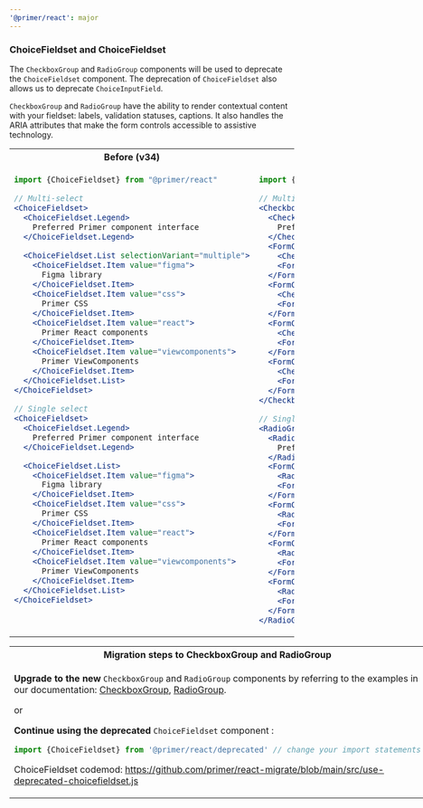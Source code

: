 ```yaml
---
'@primer/react': major
---
```


### ChoiceFieldset and ChoiceFieldset

The `CheckboxGroup` and `RadioGroup` components will be used to deprecate the `ChoiceFieldset` component. The deprecation of `ChoiceFieldset` also allows us to deprecate `ChoiceInputField`.

`CheckboxGroup` and `RadioGroup` have the ability to render contextual content with your fieldset: labels, validation statuses, captions. It also handles the ARIA attributes that make the form controls accessible to assistive technology.

<table>
<tr>
<th> Before (v34)</th> <th> After (v35)</th>
</tr>
<tr>
<td valign="top">

```jsx
import {ChoiceFieldset} from "@primer/react"

// Multi-select
<ChoiceFieldset>
  <ChoiceFieldset.Legend>
    Preferred Primer component interface
  </ChoiceFieldset.Legend>

  <ChoiceFieldset.List selectionVariant="multiple">
    <ChoiceFieldset.Item value="figma">
      Figma library
    </ChoiceFieldset.Item>
    <ChoiceFieldset.Item value="css">
      Primer CSS
    </ChoiceFieldset.Item>
    <ChoiceFieldset.Item value="react">
      Primer React components
    </ChoiceFieldset.Item>
    <ChoiceFieldset.Item value="viewcomponents">
      Primer ViewComponents
    </ChoiceFieldset.Item>
  </ChoiceFieldset.List>
</ChoiceFieldset>

// Single select
<ChoiceFieldset>
  <ChoiceFieldset.Legend>
    Preferred Primer component interface
  </ChoiceFieldset.Legend>

  <ChoiceFieldset.List>
    <ChoiceFieldset.Item value="figma">
      Figma library
    </ChoiceFieldset.Item>
    <ChoiceFieldset.Item value="css">
      Primer CSS
    </ChoiceFieldset.Item>
    <ChoiceFieldset.Item value="react">
      Primer React components
    </ChoiceFieldset.Item>
    <ChoiceFieldset.Item value="viewcomponents">
      Primer ViewComponents
    </ChoiceFieldset.Item>
  </ChoiceFieldset.List>
</ChoiceFieldset>

```

</td>
<td valign="top">

```jsx
import {FormGroup, Checkbox} from "@primer/react"

// Multi-select
<CheckboxGroup>
  <CheckboxGroup.Label>
    Preferred Primer component interface
  </CheckboxGroup.Label>
  <FormControl>
    <Checkbox value="figma" />
    <FormControl.Label>Figma</FormControl.Label>
  </FormControl>
  <FormControl>
    <Checkbox value="css" />
    <FormControl.Label>CSS</FormControl.Label>
  </FormControl>
  <FormControl>
    <Checkbox value="react" />
    <FormControl.Label>Primer React components</FormControl.Label>
  </FormControl>
  <FormControl>
    <Checkbox value="viewcomponents" />
    <FormControl.Label>Primer ViewComponents</FormControl.Label>
  </FormControl>
</CheckboxGroup>

// Single select
<RadioGroup name="preferred-primer">
  <RadioGroup.Label>
    Preferred Primer component interface
  </RadioGroup.Label>
  <FormControl>
    <Radio value="figma" />
    <FormControl.Label>Figma</FormControl.Label>
  </FormControl>
  <FormControl>
    <Radio value="css" />
    <FormControl.Label>CSS</FormControl.Label>
  </FormControl>
  <FormControl>
    <Radio value="react" />
    <FormControl.Label>Primer React components</FormControl.Label>
  </FormControl>
  <FormControl>
    <Radio value="viewcomponents" />
    <FormControl.Label>Primer ViewComponents</FormControl.Label>
  </FormControl>
</RadioGroup>
```

</td>
</tr>
</table>
<table style="display: table">
<tr><th>Migration steps to CheckboxGroup and RadioGroup</th></tr>
<tr>
<td>

<strong>Upgrade to the new</strong> `CheckboxGroup` and `RadioGroup` components by referring to the examples in our documentation: [CheckboxGroup](https://primer.style/react/CheckboxGroup), [RadioGroup](https://primer.style/react/RadioGroup).

or

<strong>Continue using the deprecated</strong> `ChoiceFieldset` component :

```js
import {ChoiceFieldset} from '@primer/react/deprecated' // change your import statements
```

ChoiceFieldset codemod: https://github.com/primer/react-migrate/blob/main/src/use-deprecated-choicefieldset.js

</td>
</tr>
</table>
